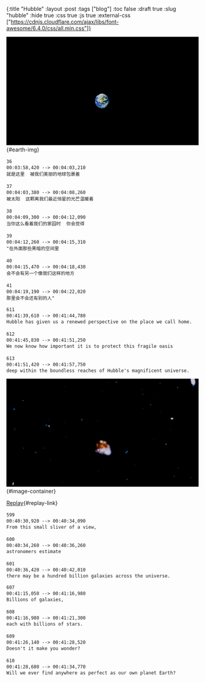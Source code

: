 {:title "Hubble"
 :layout :post
 :tags ["blog"]
 :toc false
 :draft true
 :slug "hubble"
 :hide true
 :css true
 :js true
 :external-css ["https://cdnjs.cloudflare.com/ajax/libs/font-awesome/6.4.0/css/all.min.css"]}

![Earth](../../img/hubble/earth-1.png){#earth-img}

```srt
36
00:03:58,420 --> 00:04:03,210
就是这里  被我们美丽的地球包裹着

37
00:04:03,380 --> 00:04:08,260
被太阳  这颗离我们最近恒星的光芒温暖着

38
00:04:09,300 --> 00:04:12,090
当你这么看着我们的家园时  你会觉得

39
00:04:12,260 --> 00:04:15,310
"在外面那些黑暗的空间里

40
00:04:15,470 --> 00:04:18,430
会不会有另一个像我们这样的地方

41
00:04:19,190 --> 00:04:22,020
那里会不会还有别的人"
```

```srt
611
00:41:39,610 --> 00:41:44,780
Hubble has given us a renewed perspective on the place we call home.

612
00:41:45,830 --> 00:41:51,250
We now know how important it is to protect this fragile oasis

613
00:41:51,420 --> 00:41:57,750
deep within the boundless reaches of Hubble's magnificent universe.
```


![Hubble Images](../../img/hubble/hubble-1.png) {#image-container}

[<i class="fas fa-redo-alt"></i> Replay](){#replay-link}

```
599
00:40:30,920 --> 00:40:34,090
From this small sliver of a view,

600
00:40:34,260 --> 00:40:36,260
astronomers estimate

601
00:40:36,420 --> 00:40:42,010
there may be a hundred billion galaxies across the universe.
```

```
607
00:41:15,050 --> 00:41:16,980
Billions of galaxies,

608
00:41:16,980 --> 00:41:21,300
each with billions of stars.

609
00:41:26,140 --> 00:41:28,520
Doesn't it make you wonder?

610
00:41:28,680 --> 00:41:34,770
Will we ever find anywhere as perfect as our own planet Earth?
```
